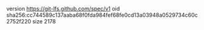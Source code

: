version https://git-lfs.github.com/spec/v1
oid sha256:cc744589c137aaba68f0fda984fef68fe0cd13a03948a0529734c60c2752f220
size 2178
